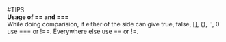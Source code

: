 #TIPS
<br />
<b>Usage of == and ===</b>
<br />
While doing comparision, if either of the side can give true, false, [], {}, '', 0 use === or !==. Everywhere else use == or !=.

